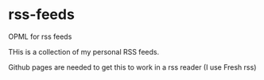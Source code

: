 # rss-feeds

OPML for rss feeds

THis is a collection of my personal RSS feeds.

Github pages are needed to get this to work in a rss reader (I use Fresh rss)
